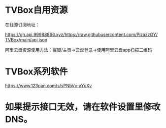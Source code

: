 # TVBox自用资源

在线源订阅地址：

https://gh.api.99988866.xyz/https://raw.githubusercontent.com/PizazzGY/TVBox/main/api.json

阿里云盘资源使用方法：豆瓣/主页→云盘登录→使用阿里云盘app扫描二维码

# TVBox系列软件

https://www.123pan.com/s/sPNbVv-aYuXv

# 如果提示接口无效，请在软件设置里修改DNS。

